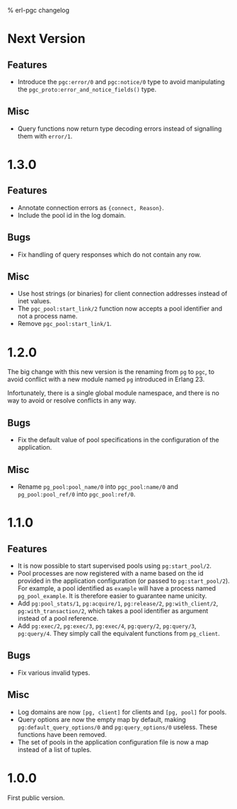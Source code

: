 % erl-pgc changelog

# Next Version
## Features
- Introduce the `pgc:error/0` and `pgc:notice/0` type to avoid manipulating
  the `pgc_proto:error_and_notice_fields()` type.
## Misc
- Query functions now return type decoding errors instead of signalling them
  with `error/1`.

# 1.3.0
## Features
- Annotate connection errors as `{connect, Reason}`.
- Include the pool id in the log domain.
## Bugs
- Fix handling of query responses which do not contain any row.
## Misc
- Use host strings (or binaries) for client connection addresses instead of
  inet values.
- The `pgc_pool:start_link/2` function now accepts a pool identifier and not a
  process name.
- Remove `pgc_pool:start_link/1`.

# 1.2.0
The big change with this new version is the renaming from `pg` to `pgc`, to
avoid conflict with a new module named `pg` introduced in Erlang 23.

Infortunately, there is a single global module namespace, and there is no way
to avoid or resolve conflicts in any way.

## Bugs
- Fix the default value of pool specifications in the configuration of the
  application.
## Misc
- Rename `pg_pool:pool_name/0` into `pgc_pool:name/0` and `pg_pool:pool_ref/0`
  into `pgc_pool:ref/0`.

# 1.1.0
## Features
- It is now possible to start supervised pools using `pg:start_pool/2`.
- Pool processes are now registered with a name based on the id provided in
  the application configuration (or passed to `pg:start_pool/2`). For example,
  a pool identified as `example` will have a process named `pg_pool_example`.
  It is therefore easier to guarantee name unicity.
- Add `pg:pool_stats/1`, `pg:acquire/1`, `pg:release/2`, `pg:with_client/2`,
  `pg:with_transaction/2`, which takes a pool identifier as argument instead
  of a pool reference.
- Add `pg:exec/2`, `pg:exec/3`, `pg:exec/4`, `pg:query/2`, `pg:query/3`,
  `pg:query/4`. They simply call the equivalent functions from `pg_client`.
## Bugs
- Fix various invalid types.
## Misc
- Log domains are now `[pg, client]` for clients and `[pg, pool]` for pools.
- Query options are now the empty map by default, making
  `pg:default_query_options/0` and `pg:query_options/0` useless. These
  functions have been removed.
- The set of pools in the application configuration file is now a map instead
  of a list of tuples.

# 1.0.0
First public version.
